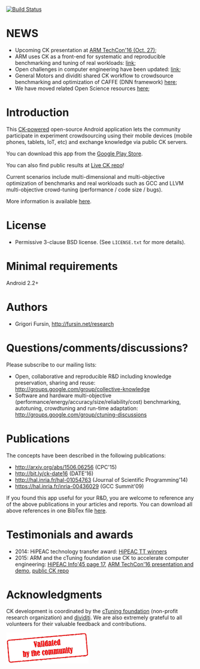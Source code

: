 [![Build Status](https://travis-ci.org/ctuning/crowdsource-experiments-using-android-devices.svg?branch=master)](https://travis-ci.org/ctuning/crowdsource-experiments-using-android-devices)

NEWS
====
* Upcoming CK presentation at [ARM TechCon'16 (Oct. 27)](http://schedule.armtechcon.com/session/know-your-workloads-design-more-efficient-systems);
* ARM uses CK as a front-end for systematic and reproducible benchmarking and tuning of real workloads: [link](https://github.com/ctuning/ck-wa); 
* Open challenges in computer engineering have been updated: [link](https://github.com/ctuning/ck/wiki/Research-and-development-challenges);
* General Motors and dividiti shared CK workflow to crowdsource benchmarking and optimization of CAFFE (DNN framework) [here](https://github.com/dividiti/ck-caffe);
* We have moved related Open Science resources [here](http://github.com/ctuning/ck/wiki/Enabling-Open-Science);

Introduction
============

This [CK-powered](http://github.com/ctuning/ck) open-source Android application 
lets the community participate in experiment crowdsourcing using their 
mobile devices (mobile phones, tablets, IoT, etc)
and exchange knowledge via public CK servers.

You can download this app from the [Google Play Store](https://play.google.com/store/apps/details?id=openscience.crowdsource.experiments). 

You can also find public results at [Live CK repo](http://cknowledge.org/repo)!

Current scenarios include multi-dimensional and multi-objective
optimization of benchmarks and real workloads such as 
GCC and LLVM multi-objective crowd-tuning (performance / code size / bugs).

More information is available [here](http://cKnowledge.org/repo).

License
=======
* Permissive 3-clause BSD license. (See `LICENSE.txt` for more details).

Minimal requirements
====================
Android 2.2+

Authors
=======
* Grigori Fursin, http://fursin.net/research

Questions/comments/discussions?
===============================
Please subscribe to our mailing lists:
* Open, collaborative and reproducible R&D including knowledge preservation, sharing and reuse:
  http://groups.google.com/group/collective-knowledge
* Software and hardware multi-objective (performance/energy/accuracy/size/reliability/cost)
  benchmarking, autotuning, crowdtuning and run-time adaptation: http://groups.google.com/group/ctuning-discussions

Publications
============
The concepts have been described in the following publications:

* http://arxiv.org/abs/1506.06256 (CPC'15)
* http://bit.ly/ck-date16 (DATE'16)
* http://hal.inria.fr/hal-01054763 (Journal of Scientific Programming'14)
* https://hal.inria.fr/inria-00436029 (GCC Summit'09)

If you found this app useful for your R&D, you are welcome
to reference any of the above publications in your articles
and reports. You can download all above references in one 
BibTex file [here](https://raw.githubusercontent.com/ctuning/ck-guide-images/master/collective-knowledge-refs.bib).

Testimonials and awards
=======================
* 2014: HiPEAC technology transfer award: [HiPEAC TT winners](https://www.hipeac.net/research/technology-transfer-awards/2014)
* 2015: ARM and the cTuning foundation use CK to accelerate computer engineering: [HiPEAC Info'45 page 17](https://www.hipeac.net/assets/public/publications/newsletter/hipeacinfo45.pdf), [ARM TechCon'16 presentation and demo](http://schedule.armtechcon.com/session/know-your-workloads-design-more-efficient-systems), [public CK repo](https://github.com/ctuning/ck-wa)

Acknowledgments
===============

CK development is coordinated by the [cTuning
foundation](http://cTuning.org) (non-profit research organization)
and [dividiti](http://dividiti.com). 
We are also extremely grateful to all
volunteers for their valuable feedback and contributions.

![logo](https://github.com/ctuning/ck-guide-images/blob/master/logo-validated-by-the-community-simple.png)
